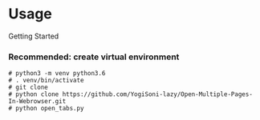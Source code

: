 # Usage

Getting Started

### Recommended: create virtual environment

```
# python3 -m venv python3.6
# . venv/bin/activate
# git clone 
# python clone https://github.com/YogiSoni-lazy/Open-Multiple-Pages-In-Webrowser.git
# python open_tabs.py
```

